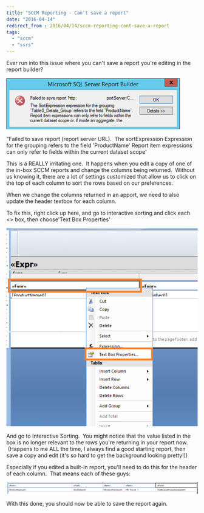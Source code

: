 ```yaml
---
title: "SCCM Reporting - Can't save a report"
date: "2016-04-14"
redirect_from : 2016/04/14/sccm-reporting-cant-save-a-report
tags: 
  - "sccm"
  - "ssrs"
---
```


Ever run into this issue where you can't save a report you're editing in the report builder?

![Untitled](../assets/images/2016/04/images/untitled.png)

"Failed to save report (report server URL).  The sortExpression Expression for the grouping refers to the field 'ProductName' Report item expressions can only refer to fields within the current dataset scope'

This is a REALLY irritating one.  It happens when you edit a copy of one of the in-box SCCM reports and change the columns being returned.  Without us knowing it, there are a lot of settings customized that allow us to click on the top of each column to sort the rows based on our preferences.
<!--more-->
When we change the columns returned in an apport, we need to also update the header textbox for each column.

To fix this, right click up here, and go to interactive sorting and click each <<Expr>> box, then choose'Text Box Properties'

![Untitled](../assets/images/2016/04/images/untitled1.png)

And go to Interactive Sorting.  You might notice that the value listed in the box is no longer relevant to the rows you're returning in your report now.  (Happens to me ALL the time, I always find a good starting report, then save a copy and edit (it's so hard to get the background looking pretty!))



Especially if you edited a built-in report, you'll need to do this for the header of each column.  That means each of these guys:

![Untitled](../assets/images/2016/04/images/untitled3.png)

With this done, you should now be able to save the report again.
